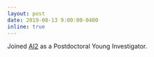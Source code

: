 ```yaml
---
layout: post
date: 2019-08-13 9:00:00-0400
inline: true
---
```


Joined [AI2](http://allenai.org) as a Postdoctoral Young Investigator.
